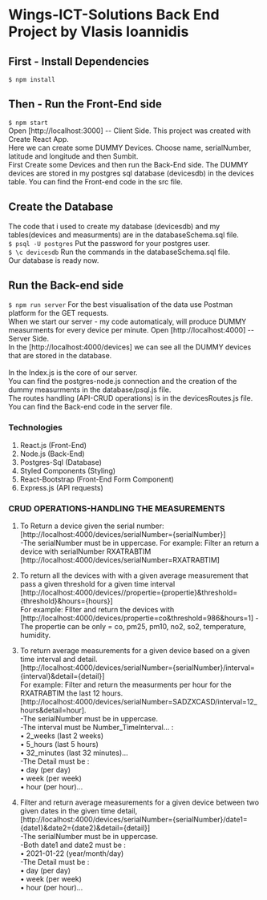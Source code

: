 # Wings-ICT-Solutions Back End Project by Vlasis Ioannidis

## First - Install Dependencies 
`$ npm install`

## Then - Run the Front-End side
`$ npm start` <br />
Open [http://localhost:3000] -- Client Side. This project was created with Create React App.<br />
Here we can create some DUMMY Devices. Choose name, serialNumber, latitude and longitude and then Sumbit. <br />
First Create some Devices and then run the Back-End side.
The DUMMY devices are stored in my postgres sql database (devicesdb) in the devices table.
You can find the Front-end code in the src file.

## Create the Database
The code that i used to create my database (devicesdb) and my tables(devices and measurments) are in the databaseSchema.sql file.<br />
`$ psql -U postgres` 
Put the password for your postgres user.<br />
`$ \c devicesdb`
Run the commands in the databaseSchema.sql file.<br />
Our database is ready now. <br />

## Run the Back-end side 
`$ npm run server` 
For the best visualisation of the data use Postman platform for the GET requests. <br />
When we start our server - my code automaticaly, will produce DUMMY measurments for every device per minute.
Open [http://localhost:4000] -- Server Side. <br />
In the [http://localhost:4000/devices] we can see all the DUMMY devices that are stored in the database. <br />
<br />
In the Index.js is the core of our server.<br />
You can find the postgres-node.js connection and the creation of the dummy measurments in the database/psql.js file.<br />
The routes handling (API-CRUD operations) is in the devicesRoutes.js file.<br />
You can find the Back-end code in the server file.

### Technologies
1. React.js (Front-End)
2. Node.js (Back-End)
3. Postgres-Sql (Database)
4. Styled Components (Styling)
5. React-Bootstrap (Front-End Form Component)
6. Express.js (API requests)

### CRUD OPERATIONS-HANDLING THE MEASUREMENTS

1. To Return a device given the serial number: [http://localhost:4000/devices/serialNumber={serialNumber}]  <br /> 
-The serialNumber must be in uppercase.
For example: Filter an return a device with serialNumber RXATRABTIM <br />
[http://localhost:4000/devices/serialNumber=RXATRABTIM] <br />

2. To return all the devices with with a given average measurement that pass a given threshold for a given time interval <br />
[http://localhost:4000/devices//propertie={propertie}&threshold={threshold}&hours={hours}] <br />
For example: FIlter and return the devices with  <br />
[http://localhost:4000/devices/propertie=co&threshold=986&hours=1]
-The propertie can be only = co, pm25, pm10, no2, so2, temperature, humidity. <br />

3. To return average measurements for a given device based on a given time interval and detail. <br />
[http://localhost:4000/devices/serialNumber={serialNumber}/interval={interval}&detail={detail}] <br />
For example: Filter and return the measurments per hour for the RXATRABTIM the last 12 hours. <br />
[http://localhost:4000/devices/serialNumber=SADZXCASD/interval=12_hours&detail=hour]. <br />
-The serialNumber must be in uppercase. <br />
-The interval must be Number_TimeInterval... : <br />
• 2_weeks (last 2 weeks) <br />
• 5_hours (last 5 hours) <br />
• 32_minutes (last 32 minutes)... <br />
-The Detail must be : <br />
• day (per day) <br />
• week (per week) <br />
• hour (per hour)... <br />

4. Filter and return average measurements for a given device between two given dates in the given time detail,  <br />
[http://localhost:4000/devices/serialNumber={serialNumber}/date1={date1}&date2={date2}&detail={detail}] <br />
-The serialNumber must be in uppercase. <br />
-Both date1 and date2 must be : <br />
• 2021-01-22 (year/month/day) <br />
-The Detail must be : <br />
• day (per day) <br />
• week (per week) <br />
• hour (per hour)... <br />
